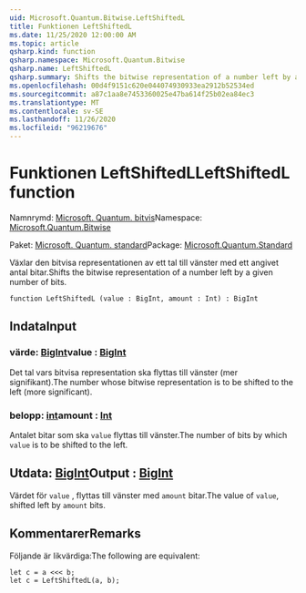 ```yaml
---
uid: Microsoft.Quantum.Bitwise.LeftShiftedL
title: Funktionen LeftShiftedL
ms.date: 11/25/2020 12:00:00 AM
ms.topic: article
qsharp.kind: function
qsharp.namespace: Microsoft.Quantum.Bitwise
qsharp.name: LeftShiftedL
qsharp.summary: Shifts the bitwise representation of a number left by a given number of bits.
ms.openlocfilehash: 00d4f9151c620e044074930933ea2912b52534ed
ms.sourcegitcommit: a87c1aa8e7453360025e47ba614f25b02ea84ec3
ms.translationtype: MT
ms.contentlocale: sv-SE
ms.lasthandoff: 11/26/2020
ms.locfileid: "96219676"
---
```

# <a name="leftshiftedl-function"></a><span data-ttu-id="e7bf2-102">Funktionen LeftShiftedL</span><span class="sxs-lookup"><span data-stu-id="e7bf2-102">LeftShiftedL function</span></span>

<span data-ttu-id="e7bf2-103">Namnrymd: [Microsoft. Quantum. bitvis](xref:Microsoft.Quantum.Bitwise)</span><span class="sxs-lookup"><span data-stu-id="e7bf2-103">Namespace: [Microsoft.Quantum.Bitwise](xref:Microsoft.Quantum.Bitwise)</span></span>

<span data-ttu-id="e7bf2-104">Paket: [Microsoft. Quantum. standard](https://nuget.org/packages/Microsoft.Quantum.Standard)</span><span class="sxs-lookup"><span data-stu-id="e7bf2-104">Package: [Microsoft.Quantum.Standard](https://nuget.org/packages/Microsoft.Quantum.Standard)</span></span>


<span data-ttu-id="e7bf2-105">Växlar den bitvisa representationen av ett tal till vänster med ett angivet antal bitar.</span><span class="sxs-lookup"><span data-stu-id="e7bf2-105">Shifts the bitwise representation of a number left by a given number of bits.</span></span>

```qsharp
function LeftShiftedL (value : BigInt, amount : Int) : BigInt
```


## <a name="input"></a><span data-ttu-id="e7bf2-106">Indata</span><span class="sxs-lookup"><span data-stu-id="e7bf2-106">Input</span></span>

### <a name="value--bigint"></a><span data-ttu-id="e7bf2-107">värde: [BigInt](xref:microsoft.quantum.lang-ref.bigint)</span><span class="sxs-lookup"><span data-stu-id="e7bf2-107">value : [BigInt](xref:microsoft.quantum.lang-ref.bigint)</span></span>

<span data-ttu-id="e7bf2-108">Det tal vars bitvisa representation ska flyttas till vänster (mer signifikant).</span><span class="sxs-lookup"><span data-stu-id="e7bf2-108">The number whose bitwise representation is to be shifted to the left (more significant).</span></span>


### <a name="amount--int"></a><span data-ttu-id="e7bf2-109">belopp: [int](xref:microsoft.quantum.lang-ref.int)</span><span class="sxs-lookup"><span data-stu-id="e7bf2-109">amount : [Int](xref:microsoft.quantum.lang-ref.int)</span></span>

<span data-ttu-id="e7bf2-110">Antalet bitar som ska `value` flyttas till vänster.</span><span class="sxs-lookup"><span data-stu-id="e7bf2-110">The number of bits by which `value` is to be shifted to the left.</span></span>



## <a name="output--bigint"></a><span data-ttu-id="e7bf2-111">Utdata: [BigInt](xref:microsoft.quantum.lang-ref.bigint)</span><span class="sxs-lookup"><span data-stu-id="e7bf2-111">Output : [BigInt](xref:microsoft.quantum.lang-ref.bigint)</span></span>

<span data-ttu-id="e7bf2-112">Värdet för `value` , flyttas till vänster med `amount` bitar.</span><span class="sxs-lookup"><span data-stu-id="e7bf2-112">The value of `value`, shifted left by `amount` bits.</span></span>

## <a name="remarks"></a><span data-ttu-id="e7bf2-113">Kommentarer</span><span class="sxs-lookup"><span data-stu-id="e7bf2-113">Remarks</span></span>

<span data-ttu-id="e7bf2-114">Följande är likvärdiga:</span><span class="sxs-lookup"><span data-stu-id="e7bf2-114">The following are equivalent:</span></span>

```Q#
let c = a <<< b;
let c = LeftShiftedL(a, b);
```